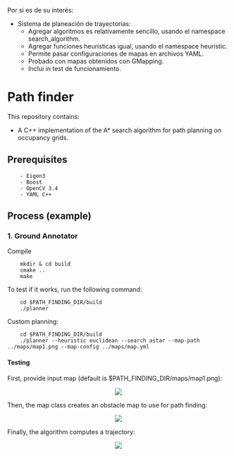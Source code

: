 Por si es de su interés:
  - Sistema de planeación de trayectorias:
      - Agregar algoritmos es relativamente sencillo, usando el namespace search_algorithm.
      - Agregar funciones heuristicas igual, usando el namespace heuristic.
      - Permite pasar configuraciones de mapas en archivos YAML. 
      - Probado con mapas obtenidos con GMapping. 
      - Inclui in test de funcionamiento. 
      

# Path finder

This repository contains:
- A C++ implementation of the A* search algorithm for path planning on occupancy grids. 

## Prerequisites

```
	- Eigen3
	- Boost
	- OpenCV 3.4 
	- YAML C++
```

## Process (example)

### 1. Ground Annotator

Compile

```
	mkdir & cd build
	cmake ..
	make 
```

To test if it works, run the following command:
```
	cd $PATH_FINDING_DIR/build
	./planner
```

Custom planning:
```
	cd $PATH_FINDING_DIR/build
	./planner --heuristic euclidean --search astar --map-path ../maps/map1.png --map-config ../maps/map.yml
```

#### Testing

First, provide input map (default is $PATH_FINDING_DIR/maps/map1.png):
<p align="center"> <img src="./readme/input_map2.png" /> </p>

Then, the map class creates an obstacle map to use for path finding:
<p align="center"><img src="./readme/obstacle_map2.png" /> </p>

Finally, the algorithm computes a trajectory:
<p align="center"><img src="./readme/final_map2.png" /> </p>
